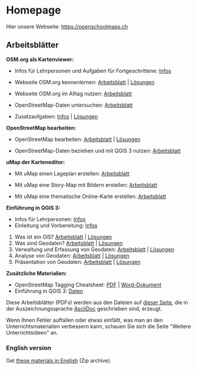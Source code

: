 # Homepage

Hier unsere Webseite: https://openschoolmaps.ch

## Arbeitsblätter

**OSM.org als Kartenviewer:**

* Infos für Lehrpersonen und Aufgaben für Fortgeschrittene: [Infos](https://gitlab.com/openschoolmaps/OpenSchoolMaps.ch/-/jobs/artifacts/master/raw/lehrmittel/osm-org_als_kartenviewer/infos_fuer_lp/01_osm-org_als_kartenviewer_lp-infos.pdf?job=PDFs)

* Webseite OSM.org kennenlernen: [Arbeitsblatt](https://gitlab.com/openschoolmaps/OpenSchoolMaps.ch/-/jobs/artifacts/master/raw/lehrmittel/osm-org_als_kartenviewer/arbeitsblaetter_fuer_sus/01_webseite_osm-org_kennenlernen.pdf?job=PDFs) | [Lösungen](https://gitlab.com/openschoolmaps/OpenSchoolMaps.ch/-/jobs/artifacts/master/raw/lehrmittel/osm-org_als_kartenviewer/arbeitsblaetter_fuer_sus/01_webseite_osm-org_kennenlernen_solutions.pdf?job=PDFs)

* Webseite OSM.org im Alltag nutzen: [Arbeitsblatt](https://gitlab.com/openschoolmaps/OpenSchoolMaps.ch/-/jobs/artifacts/master/raw/lehrmittel/osm-org_als_kartenviewer/arbeitsblaetter_fuer_sus/02_webseite_osm-org_im_alltag_nutzen.pdf?job=PDFs)

* OpenStreetMap-Daten untersuchen: [Arbeitsblatt](https://gitlab.com/openschoolmaps/OpenSchoolMaps.ch/-/jobs/artifacts/master/raw/lehrmittel/osm-org_als_kartenviewer/arbeitsblaetter_fuer_sus/03_openstreetmap-daten_untersuchen.pdf?job=PDFs)

* Zusatzaufgaben:
[Infos](https://gitlab.com/openschoolmaps/OpenSchoolMaps.ch/-/jobs/artifacts/master/raw/lehrmittel/osm-org_als_kartenviewer/arbeitsblaetter_fuer_sus/04_zusatzaufgaben.pdf?job=PDFs) | [Lösungen](https://gitlab.com/openschoolmaps/OpenSchoolMaps.ch/-/jobs/artifacts/master/raw/lehrmittel/osm-org_als_kartenviewer/arbeitsblaetter_fuer_sus/04_zusatzaufgaben_solutions.pdf?job=PDFs)

**OpenStreetMap bearbeiten:**

* OpenStreetMap bearbeiten: [Arbeitsblatt](https://gitlab.com/openschoolmaps/OpenSchoolMaps.ch/-/jobs/artifacts/master/raw/lehrmittel/osm_bearbeiten/01_openstreetmap_bearbeiten.pdf?job=PDFs) | [Lösungen](https://gitlab.com/openschoolmaps/OpenSchoolMaps.ch/-/jobs/artifacts/master/raw/lehrmittel/osm_bearbeiten/01_openstreetmap_bearbeiten_solutions.pdf?job=PDFs)

* OpenStreetMap-Daten beziehen und mit QGIS 3 nutzen: [Arbeitsblatt](https://gitlab.com/openschoolmaps/OpenSchoolMaps.ch/-/jobs/artifacts/master/raw/lehrmittel/osm_bearbeiten/02_osm-daten_beziehen.pdf?job=PDFs)

**uMap der Karteneditor:**

* Mit uMap einen Lageplan erstellen: [Arbeitsblatt](https://gitlab.com/openschoolmaps/OpenSchoolMaps.ch/-/jobs/artifacts/master/raw/lehrmittel/umap/01_lageplan_erstellen.pdf?job=PDFs)

* Mit uMap eine Story-Map mit Bildern erstellen: [Arbeitsblatt](https://gitlab.com/openschoolmaps/OpenSchoolMaps.ch/-/jobs/artifacts/master/raw/lehrmittel/umap/03_story-map_erstellen.pdf?job=PDFs)

* Mit uMap eine thematische Online-Karte erstellen: [Arbeitsblatt](https://gitlab.com/openschoolmaps/OpenSchoolMaps.ch/-/jobs/artifacts/master/raw/lehrmittel/umap/02_online-karte_erstellen.pdf?job=PDFs)

**Einführung in QGIS 3:**

* Infos für Lehrpersonen: [Infos](https://gitlab.com/openschoolmaps/OpenSchoolMaps.ch/-/jobs/artifacts/master/raw/lehrmittel/einfuehrung_in_qgis/infos_fuer_lp/01_einfuehrung_in_qgis_lp_infos.pdf?job=PDFs)
* Einleitung und Vorbereitung: [Infos](https://gitlab.com/openschoolmaps/OpenSchoolMaps.ch/-/jobs/artifacts/master/raw/lehrmittel/einfuehrung_in_qgis/arbeitsblaetter_fuer_sus/0_einleitung_und_vorbereitung.pdf?job=PDFs)

1. Was ist ein GIS? [Arbeitsblatt](https://gitlab.com/openschoolmaps/OpenSchoolMaps.ch/-/jobs/artifacts/master/raw/lehrmittel/einfuehrung_in_qgis/arbeitsblaetter_fuer_sus/1_was_ist_ein_gis.pdf?job=PDFs) | [Lösungen](https://gitlab.com/openschoolmaps/OpenSchoolMaps.ch/-/jobs/artifacts/master/raw/lehrmittel/einfuehrung_in_qgis/arbeitsblaetter_fuer_sus/1_was_ist_ein_gis_solutions.pdf?job=PDFs)
2. Was sind Geodaten? [Arbeitsblatt](https://gitlab.com/openschoolmaps/OpenSchoolMaps.ch/-/jobs/artifacts/master/raw/lehrmittel/einfuehrung_in_qgis/arbeitsblaetter_fuer_sus/2_was_sind_geodaten.pdf?job=PDFs) | [Lösungen](https://gitlab.com/openschoolmaps/OpenSchoolMaps.ch/-/jobs/artifacts/master/raw/lehrmittel/einfuehrung_in_qgis/arbeitsblaetter_fuer_sus/2_was_sind_geodaten_solutions.pdf?job=PDFs)
3. Verwaltung und Erfassung von Geodaten: [Arbeitsblatt](https://gitlab.com/openschoolmaps/OpenSchoolMaps.ch/-/jobs/artifacts/master/raw/lehrmittel/einfuehrung_in_qgis/arbeitsblaetter_fuer_sus/3_verwaltung_und_erfassung_von_geodaten.pdf?job=PDFs) | [Lösungen](https://gitlab.com/openschoolmaps/OpenSchoolMaps.ch/-/jobs/artifacts/master/raw/lehrmittel/einfuehrung_in_qgis/arbeitsblaetter_fuer_sus/3_verwaltung_und_erfassung_von_geodaten_solutions.pdf?job=PDFs)
4. Analyse von Geodaten: [Arbeitsblatt](https://gitlab.com/openschoolmaps/OpenSchoolMaps.ch/-/jobs/artifacts/master/raw/lehrmittel/einfuehrung_in_qgis/arbeitsblaetter_fuer_sus/4_analyse_von_geodaten.pdf?job=PDFs) | [Lösungen](https://gitlab.com/openschoolmaps/OpenSchoolMaps.ch/-/jobs/artifacts/master/raw/lehrmittel/einfuehrung_in_qgis/arbeitsblaetter_fuer_sus/4_analyse_von_geodaten_solutions.pdf?job=PDFs)
5. Präsentation von Geodaten: [Arbeitsblatt](https://gitlab.com/openschoolmaps/OpenSchoolMaps.ch/-/jobs/artifacts/master/raw/lehrmittel/einfuehrung_in_qgis/arbeitsblaetter_fuer_sus/5_praesentation_von_geodaten.pdf?job=PDFs) | [Lösungen](https://gitlab.com/openschoolmaps/OpenSchoolMaps.ch/-/jobs/artifacts/master/raw/lehrmittel/einfuehrung_in_qgis/arbeitsblaetter_fuer_sus/5_praesentation_von_geodaten_solutions.pdf?job=PDFs)

**Zusätzliche Materialien:**

* OpenStreetMap Tagging Cheatsheet: [PDF](https://gitlab.com/openschoolmaps/OpenSchoolMaps.ch/-/jobs/artifacts/master/raw/lehrmittel/OpenStreetMap%20Tagging%20Cheatsheet.pdf?job=PDFs) | [Word-Dokument](https://gitlab.com/openschoolmaps/OpenSchoolMaps.ch/-/jobs/artifacts/master/raw/lehrmittel/OpenStreetMap%20Tagging%20Cheatsheet.docx?job=PDFs)
* Einführung in QGIS 3: [Daten](https://gitlab.com/openschoolmaps/OpenSchoolMaps.ch/-/jobs/artifacts/master/download?job=QGIS%20excercise%20data)

Diese Arbeitsblätter (PDFs) werden
aus den Dateien
auf [dieser Seite](https://gitlab.com/openschoolmaps/OpenSchoolMaps.ch/tree/master/lehrmittel), die in der Auszeichnungssprache [AsciiDoc](https://asciidoctor.org/docs/what-is-asciidoc/) geschrieben sind,
erzeugt.

Wenn Ihnen Fehler auffallen oder etwas einfällt, was man an den Unterrichtsmaterialien verbessern kann, schauen Sie sich die Seite "Weitere Unterrichtsideen" an.

### English version

Get [these materials in English](https://gitlab.com/openschoolmaps/OpenSchoolMaps.ch/-/jobs/artifacts/english/download?job=PDFs) (Zip archive).
